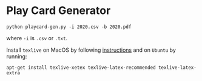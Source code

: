 # Play Card Generator

```
python playcard-gen.py -i 2020.csv -b 2020.pdf
```

where `-i` is `.csv` or `.txt`.

Install `texlive` on MacOS by following [instructions](https://www.tug.org/texlive/) and on `Ubuntu` by running:

```
apt-get install texlive-xetex texlive-latex-recommended texlive-latex-extra
```